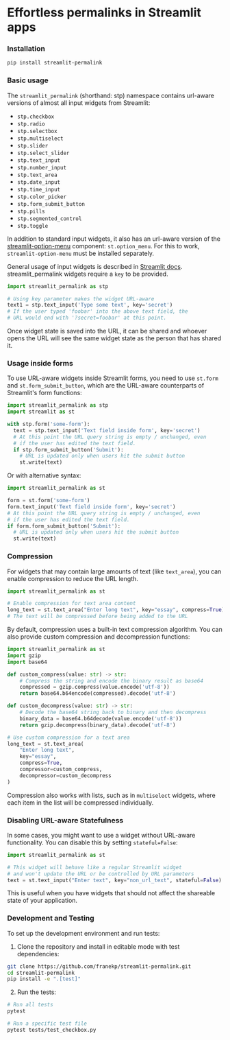 # Effortless permalinks in Streamlit apps

### Installation

```bash
pip install streamlit-permalink
```

### Basic usage

The `streamlit_permalink` (shorthand: stp) namespace contains url-aware versions of almost all input widgets from Streamlit:

* `stp.checkbox`
* `stp.radio`
* `stp.selectbox`
* `stp.multiselect`
* `stp.slider`
* `stp.select_slider`
* `stp.text_input`
* `stp.number_input`
* `stp.text_area`
* `stp.date_input`
* `stp.time_input`
* `stp.color_picker`
* `stp.form_submit_button`
* `stp.pills`
* `stp.segmented_control`
* `stp.toggle`

In addition to standard input widgets, it also has an url-aware version of the [streamlit-option-menu](https://github.com/victoryhb/streamlit-option-menu) component: `st.option_menu`. For this to work, `streamlit-option-menu` must be installed separately.

General usage of input widgets is described in [Streamlit docs](https://docs.streamlit.io/library/api-reference/widgets). streamlit_permalink widgets require a `key` to be provided. 

```python
import streamlit_permalink as stp

# Using key parameter makes the widget URL-aware
text1 = stp.text_input('Type some text', key='secret')
# If the user typed 'foobar' into the above text field, the
# URL would end with '?secret=foobar' at this point.
```

Once widget state is saved into the URL, it can be shared and whoever opens the URL will see the same widget state as the person that has shared it.

### Usage inside forms

To use URL-aware widgets inside Streamlit forms, you need to use `st.form` and `st.form_submit_button`, which are the URL-aware counterparts of Streamlit's form functions:

```python
import streamlit_permalink as stp
import streamlit as st

with stp.form('some-form'):
  text = stp.text_input('Text field inside form', key='secret')
  # At this point the URL query string is empty / unchanged, even
  # if the user has edited the text field.
  if stp.form_submit_button('Submit'):
    # URL is updated only when users hit the submit button
    st.write(text)
```

Or with alternative syntax:

```python
import streamlit_permalink as st

form = st.form('some-form')
form.text_input('Text field inside form', key='secret')
# At this point the URL query string is empty / unchanged, even
# if the user has edited the text field.
if form.form_submit_button('Submit'):
  # URL is updated only when users hit the submit button
  st.write(text)
```

### Compression

For widgets that may contain large amounts of text (like `text_area`), you can enable compression to reduce the URL length. 

```python
import streamlit_permalink as st

# Enable compression for text area content
long_text = st.text_area("Enter long text", key="essay", compress=True)
# The text will be compressed before being added to the URL
```

By default, compression uses a built-in text compression algorithm. You can also provide custom compression and decompression functions:

```python
import streamlit_permalink as st
import gzip
import base64

def custom_compress(value: str) -> str:
    # Compress the string and encode the binary result as base64
    compressed = gzip.compress(value.encode('utf-8'))
    return base64.b64encode(compressed).decode('utf-8')

def custom_decompress(value: str) -> str:
    # Decode the base64 string back to binary and then decompress
    binary_data = base64.b64decode(value.encode('utf-8'))
    return gzip.decompress(binary_data).decode('utf-8')

# Use custom compression for a text area
long_text = st.text_area(
    "Enter long text", 
    key="essay", 
    compress=True,
    compressor=custom_compress,
    decompressor=custom_decompress
)
```

Compression also works with lists, such as in `multiselect` widgets, where each item in the list will be compressed individually.

### Disabling URL-aware Statefulness

In some cases, you might want to use a widget without URL-aware functionality. You can disable this by setting `stateful=False`:

```python
import streamlit_permalink as st

# This widget will behave like a regular Streamlit widget
# and won't update the URL or be controlled by URL parameters
text = st.text_input("Enter text", key="non_url_text", stateful=False)
```

This is useful when you have widgets that should not affect the shareable state of your application.

### Development and Testing

To set up the development environment and run tests:

1. Clone the repository and install in editable mode with test dependencies:
```bash
git clone https://github.com/franekp/streamlit-permalink.git
cd streamlit-permalink
pip install -e ".[test]"
```

2. Run the tests:
```bash
# Run all tests
pytest

# Run a specific test file
pytest tests/test_checkbox.py
```
